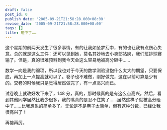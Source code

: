 ```yaml
---
draft: false
post_id: 0
publish_date: '2005-09-21T21:58:28.000+08:00'
revise_date: '2005-09-21T21:58:28.000+08:00'
tags: []
title: 砸中了……
---
```


这个星期的前两天发生了很多事情，有的让我如坠梦幻中，有的也让我有点伤心失意。总的就是这么三件：还可以见到她，莫名其妙地去小卖部站岗，我们班排球赛输了。但是，真的很难预料到我今天会这么容易地被高分砸中……

数学一向是我的弱项，所以我也对于今天的数学测验没抱什么太大的期望，只要保底，再加上一点提高就可以了。卷子也不难做，刚好做完，这在以前可算是少有的。交卷的时候我只是觉得居然做完了，有一点高兴而已。

试卷晚上就改好发下来了，148 分，真的，那时候真的是有这么点高兴。然后，看到其他同学居然比我少很多，我的嘴真的是忍不住笑了……居然这样子就被高分砸中了……比我想象的简单多了。无论是不是卷子太简单，但有这种分数，已经让我很高兴了！

再接再厉。
